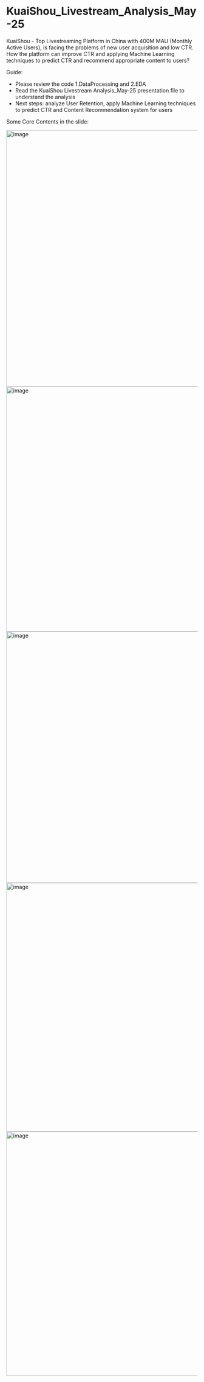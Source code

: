 # KuaiShou_Livestream_Analysis_May-25
KuaiShou - Top Livestreaming Platform in China with 400M MAU (Monthly Active Users), is facing the problems of new user acquisition and low CTR. How the platform can improve CTR and applying Machine Learning techniques to predict CTR and recommend appropriate content to users?

Guide:
- Please review the code 1.DataProcessing and 2.EDA
- Read the KuaiShou Livestream Analysis_May-25 presentation file to understand the analysis
- Next steps: analyze User Retention, apply Machine Learning techniques to predict CTR and Content Recommendation system for users

Some Core Contents in the slide:

<img width="1197" height="674" alt="image" src="https://github.com/user-attachments/assets/ca208046-839d-46af-bfa0-51c63dc48f16" />

<img width="1170" height="644" alt="image" src="https://github.com/user-attachments/assets/e6c3ae48-5c5c-4369-937c-6e8ad5423c0d" />

<img width="1183" height="661" alt="image" src="https://github.com/user-attachments/assets/2ef9a962-9d41-4b1f-8482-e81b0209c7fd" />

<img width="1186" height="654" alt="image" src="https://github.com/user-attachments/assets/b34c5bf4-3e7c-4e1b-a1e7-8acdc27d749b" />

<img width="1201" height="642" alt="image" src="https://github.com/user-attachments/assets/89872eda-739a-48c1-83bd-d76a9ab6262e" />
